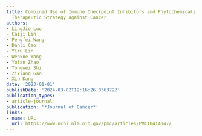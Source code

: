 ```yaml
---
title: Combined Use of Immune Checkpoint Inhibitors and Phytochemicals as a Novel
  Therapeutic Strategy against Cancer
authors:
- LingJie Luo
- Caiji Lin
- Pengfei Wang
- Danli Cao
- Yiru Lin
- Wenxue Wang
- Yufan Zhao
- Yongwei Shi
- Zixiang Gao
- Xin Kang
date: '2023-01-01'
publishDate: '2024-03-02T12:16:26.836372Z'
publication_types:
- article-journal
publication: '*Journal of Cancer*'
links:
- name: URL
  url: https://www.ncbi.nlm.nih.gov/pmc/articles/PMC10414047/
---
```

